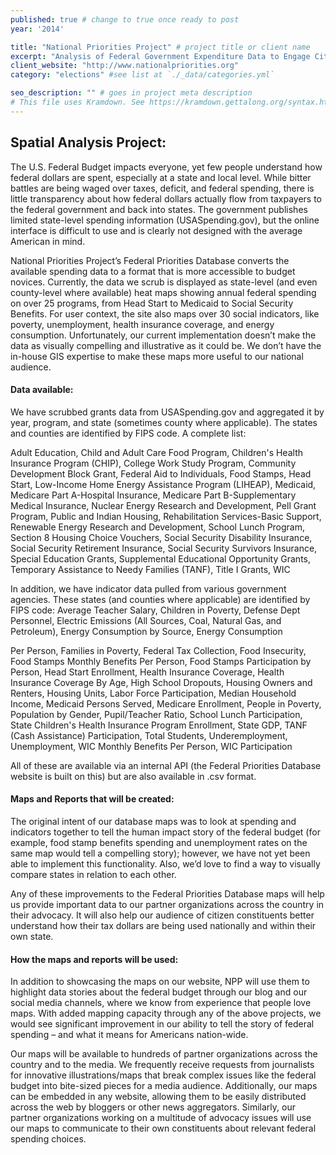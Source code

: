 ```yaml
---
published: true # change to true once ready to post
year: '2014'

title: "National Priorities Project" # project title or client name
excerpt: "Analysis of Federal Government Expenditure Data to Engage Citizens" # shows on project list page
client_website: "http://www.nationalpriorities.org"
category: "elections" #see list at `./_data/categories.yml`

seo_description: "" # goes in project meta description
# This file uses Kramdown. See https://kramdown.gettalong.org/syntax.html for syntax
---
```


## Spatial Analysis Project:
The U.S. Federal Budget impacts everyone, yet few people understand how federal dollars are spent, especially at a state and local level. While bitter battles are being waged over taxes, deficit, and federal spending, there is little transparency about how federal dollars actually flow from taxpayers to the federal government and back into states. The government publishes limited state-level spending information (USASpending.gov), but the online interface is difficult to use and is clearly not designed with the average American in mind.

National Priorities Project’s Federal Priorities Database converts the available spending data to a format that is more accessible to budget novices. Currently, the data we scrub is displayed as state-level (and even county-level where available) heat maps showing annual federal spending on over 25 programs, from Head Start to Medicaid to Social Security Benefits. For user context, the site also maps over 30 social indicators, like poverty, unemployment, health insurance coverage, and energy consumption. Unfortunately, our current implementation doesn’t make the data as visually compelling and illustrative as it could be. We don’t have the in-house GIS expertise to make these maps more useful to our national audience.
#### Data available:
We have scrubbed grants data from USASpending.gov and aggregated it by year, program, and state (sometimes county where applicable). The states and counties are identified by FIPS code. A complete list:

Adult Education, Child and Adult Care Food Program, Children's Health Insurance Program (CHIP), College Work Study Program, Community Development Block Grant, Federal Aid to Individuals, Food Stamps, Head Start, Low-Income Home Energy Assistance Program (LIHEAP), Medicaid, Medicare Part A-Hospital Insurance, Medicare Part B-Supplementary Medical Insurance, Nuclear Energy Research and Development, Pell Grant Program, Public and Indian Housing, Rehabilitation Services-Basic Support, Renewable Energy Research and Development, School Lunch Program, Section 8 Housing Choice Vouchers, Social Security Disability Insurance, Social Security Retirement Insurance, Social Security Survivors Insurance, Special Education Grants, Supplemental Educational Opportunity Grants, Temporary Assistance to Needy Families (TANF), Title I Grants, WIC

In addition, we have indicator data pulled from various government agencies. These states (and counties where applicable) are identified by FIPS code:
Average Teacher Salary, Children in Poverty, Defense Dept Personnel, Electric Emissions (All Sources, Coal, Natural Gas, and Petroleum), Energy Consumption by Source, Energy Consumption

Per Person, Families in Poverty, Federal Tax Collection, Food Insecurity, Food Stamps Monthly Benefits Per Person, Food Stamps Participation by Person, Head Start Enrollment, Health Insurance Coverage, Health Insurance Coverage By Age, High School Dropouts, Housing Owners and Renters, Housing Units, Labor Force Participation, Median Household Income, Medicaid Persons Served, Medicare Enrollment, People in Poverty, Population by Gender, Pupil/Teacher Ratio, School Lunch Participation, State Children's Health Insurance Program Enrollment, State GDP, TANF (Cash Assistance) Participation, Total Students, Underemployment, Unemployment, WIC Monthly Benefits Per Person, WIC Participation

All of these are available via an internal API (the Federal Priorities Database website is built on this) but are also available in .csv format.

#### Maps and Reports that will be created:
The original intent of our database maps was to look at spending and indicators together to tell the human impact story of the federal budget (for example, food stamp benefits spending and unemployment rates on the same map would tell a compelling story); however, we have not yet been able to implement this functionality. Also, we’d love to find a way to visually compare states in relation to each other.

Any of these improvements to the Federal Priorities Database maps will help us provide important data to our partner organizations across the country in their advocacy. It will also help our audience of citizen constituents better understand how their tax dollars are being used nationally and within their own state.

#### How the maps and reports will be used:
In addition to showcasing the maps on our website, NPP will use them to highlight data stories about the federal budget through our blog and our social media channels, where we know from experience that people love maps. With added mapping capacity through any of the above projects, we would see significant improvement in our ability to tell the story of federal spending – and what it means for Americans nation-wide.

Our maps will be available to hundreds of partner organizations across the country and to the media. We frequently receive requests from journalists for innovative illustrations/maps that break complex issues like the federal budget into bite-sized pieces for a media audience. Additionally, our maps can be embedded in any website, allowing them to be easily distributed across the web by bloggers or other news aggregators. Similarly, our partner organizations working on a multitude of advocacy issues will use our maps to communicate to their own constituents about relevant federal spending choices.

